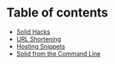 # Table of contents

* [Solid Hacks](README.md)
* [URL Shortening](url-shortening.md)
* [Hosting Snippets](hosting-snippets.md)
* [Solid from the Command Line](solid-from-the-command-line.md)

